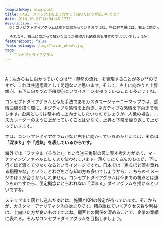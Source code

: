 ```yaml
---
templateKey: blog-post
title: FAQ1．ステップは右上に向かって描いたほうが良いのでは？
date: 2018-10-21T14:34:45.177Z
description: >-
  Q：コンセプトダイアグラムは右下に向かっていきますよね。特に経営層には、右上に向かって行くほうがビジネスが上向くイメージがあって、右下に向かっていくことに抵抗を感じることがあるようです。

  それなら、右上に向かって描いたほうが説得力も納得感も増すのではないでしょうか」
featuredpost: false
featuredimage: /img/flavor_wheel.jpg
tags:
  - コンセプトダイアグラム
---
```

<br>

A：左から右に向かっていくのは**「時間の流れ」を表現することが多い**のですが、これは共通認識として問題ないと思います。そして、右上に向かうと上昇傾向、右下に向かうと下降傾向というイメージを持っていることも多いですね。

コンセプトダイアグラムと似た手法であるカスタマージャーニーマップでは、感情曲線を描く際に、ポジティブな感情を上向き、ネガティブな感情を下向きで表します。企業としては基本的に上向きにしたいものでしょうが、大抵の場合、エスカレーターのように上がっていくことは少なく、上昇と下降を繰り返して上がっていきます。

では、コンセプトダイアグラムがなぜ右下に向かっているのかといえば、**それは「深まり」や「成熟」を表しているからです。**

海外では「ファネル（ろうと）」という逆三角形の図に表す考え方があり、マーケティングファネルとしてよく使われています。薄くてたくさんのものが、下に行くほど濃くて少なくなるというイメージですね。日本では「実るほど頭を垂れる稲穂かな」ということわざをご存知の方も多いでしょうから、こちらのイメージのほうが合うかもしれません。コンセプトダイアグラムは今までの視点とは違うものですから、固定概念にとらわれない「深まる」ダイアグラムを描けるといいですね。

ステップまで落とし込んだあとは、施策とKPIの設定が待っています。そこからが、カスタマーアナリティクスの始まりです。積み重ねていくアクセス数や利益は、上向いた方が良いものですよね。顧客との関係を深めることで、企業の業績に表れる。そんなコンセプトダイアグラムを目指しましょう。